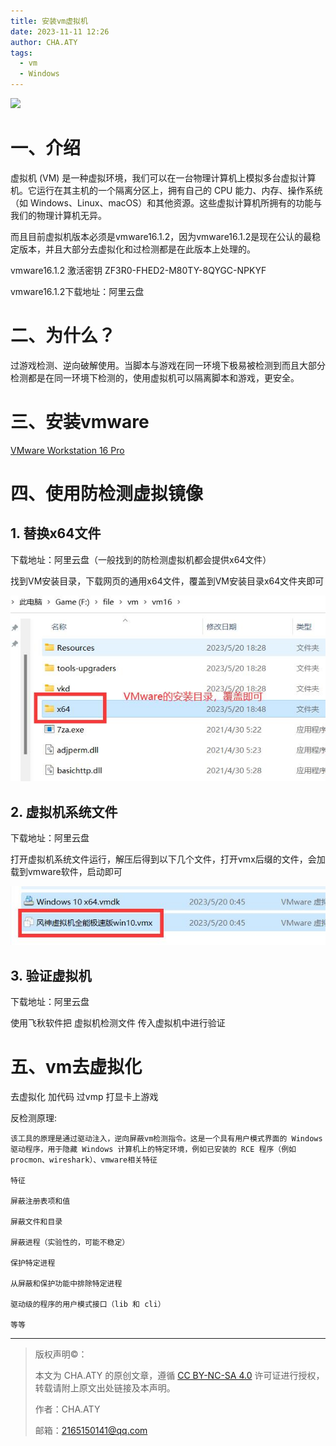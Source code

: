 ```yaml
---
title: 安装vm虚拟机
date: 2023-11-11 12:26
author: CHA.ATY
tags:
  - vm
  - Windows
---
```


![](https://img.shields.io/badge/vmware-16.1.2-green.svg)

# 一、介绍

虚拟机 (VM) 是一种虚拟环境，我们可以在一台物理计算机上模拟多台虚拟计算机。它运行在其主机的一个隔离分区上，拥有自己的 CPU 能力、内存、操作系统（如 Windows、Linux、macOS）和其他资源。这些虚拟计算机所拥有的功能与我们的物理计算机无异。

而且目前虚拟机版本必须是vmware16.1.2，因为vmware16.1.2是现在公认的最稳定版本，并且大部分去虚拟化和过检测都是在此版本上处理的。

vmware16.1.2 激活密钥 ZF3R0-FHED2-M80TY-8QYGC-NPKYF

vmware16.1.2下载地址：阿里云盘

# 二、为什么？

过游戏检测、逆向破解使用。当脚本与游戏在同一环境下极易被检测到而且大部分检测都是在同一环境下检测的，使用虚拟机可以隔离脚本和游戏，更安全。

# 三、安装vmware

[VMware Workstation 16 Pro](https://blog.csdn.net/wangpaiblog/article/details/112152218)

# 四、使用防检测虚拟镜像

## 1. 替换x64文件

下载地址：阿里云盘（一般找到的防检测虚拟机都会提供x64文件）

找到VM安装目录，下载网页的通用x64文件，覆盖到VM安装目录x64文件夹即可

![图1](res/虚拟机1.jpg)

## 2. 虚拟机系统文件

下载地址：阿里云盘

打开虚拟机系统文件运行，解压后得到以下几个文件，打开vmx后缀的文件，会加载到vmware软件，启动即可

![图2](res/虚拟机2.jpg)

## 3. 验证虚拟机

下载地址：阿里云盘

使用飞秋软件把 虚拟机检测文件 传入虚拟机中进行验证

# 五、vm去虚拟化

去虚拟化 加代码 过vmp 打显卡上游戏

反检测原理:

```
该工具的原理是通过驱动注入，逆向屏蔽vm检测指令。这是一个具有用户模式界面的 Windows 驱动程序，用于隐藏 Windows 计算机上的特定环境，例如已安装的 RCE 程序（例如 procmon、wireshark）、vmware相关特征

特征

屏蔽注册表项和值

屏蔽文件和目录

屏蔽进程（实验性的，可能不稳定）

保护特定进程

从屏蔽和保护功能中排除特定进程

驱动级的程序的用户模式接口（lib 和 cli）

等等
```

---

> 版权声明©：
>
> 本文为 CHA.ATY 的原创文章，遵循 [CC BY-NC-SA 4.0](https://creativecommons.org/licenses/by-sa/4.0/) 许可证进行授权，转载请附上原文出处链接及本声明。
>
> 作者：CHA.ATY
>
> 邮箱：2165150141@qq.com